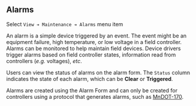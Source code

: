 ## Alarms

Select `View ➔ Maintenance ➔ Alarms` menu item

An alarm is a simple device triggered by an event.  The event might be an
equipment failure, high temperature, or low voltage in a field controller.
Alarms can be monitored to help maintain field devices.  Device drivers trigger
alarms based on field controller states, information read from controllers
(_e.g._ voltages), _etc_.

Users can view the status of alarms on the alarm form.  The `Status` column
indicates the state of each alarm, which can be **Clear** or **Triggered**.

Alarms are created using the Alarm Form and can only be created for
controllers using a protocol that generates alarms, such as [MnDOT-170].


[MnDOT-170]: admin_guide.html#mndot170
